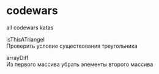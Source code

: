 # codewars
all codewars katas

isThisATriangel  
Проверить условие существования треугольника  
  
arrayDiff  
Из первого массива убрать элементы второго массива